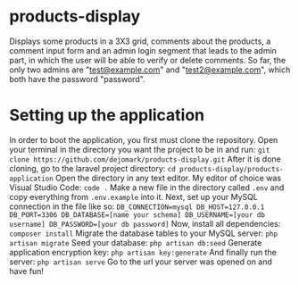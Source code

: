 # products-display
Displays some products in a 3X3 grid, comments about the products, a comment input form and an admin login segment that leads to the admin part, in which the user will be able to verify or delete comments.
So far, the only two admins are "test@example.com" and "test2@example.com", which both have the password "password".

# Setting up the application
In order to boot the application, you first must clone the repository. Open your terminal in the directory you want the project to be in and run:
`git clone https://github.com/dejomark/products-display.git`
After it is done cloning, go to the laravel project directory:
`cd products-display/products-application`
Open the directory in any text editor. My editor of choice was Visual Studio Code:
`code .`
Make a new file in the directory called `.env` and copy everything from `.env.example` into it.
Next, set up your MySQL connection in the file like so:
`
DB_CONNECTION=mysql
DB_HOST=127.0.0.1
DB_PORT=3306
DB_DATABASE=[name your schema]
DB_USERNAME=[your db username]
DB_PASSWORD=[your db password]
`
Now, install all dependencies:
`composer install`
Migrate the database tables to your MySQL server:
`php artisan migrate`
Seed your database:
`php artisan db:seed`
Generate application encryption key:
`php artisan key:generate`
And finally run the server:
`php artisan serve`
Go to the url your server was opened on and have fun!
